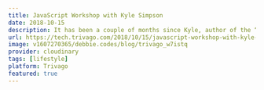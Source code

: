 ```yaml
---
title: JavaScript Workshop with Kyle Simpson
date: 2018-10-15
description: It has been a couple of months since Kyle, author of the “You Don’t Know JS” series, visited our trivago headquarters and gave us a wonderful JavaScript workshop. It was such an enjoyable week, being able to meet Kyle in person and walk through his thinking behind the materials.
url: https://tech.trivago.com/2018/10/15/javascript-workshop-with-kyle-simpson/
image: v1607270365/debbie.codes/blog/trivago_w7istq
provider: cloudinary
tags: [lifestyle]
platform: Trivago
featured: true
---
```

